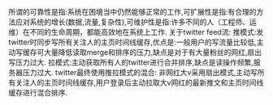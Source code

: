 所谓的可靠性是指:系统在困境当中仍然能够正常的工作,可扩展性是指:有合理的方法应对系统的增长(数据,流量,复杂性),可维护性是指:许多不同的人（工程师、运维）在不同的生命周期，都能高效地在系统上工作.
关于twitter feed流: 
推模式:发twitter时同步写所有关注人的主页时间线缓存,优点是:一般用户的写流量比较低,主动写缓存可大量降低读取merge和排序的压力,缺点是对于有大量粉丝的网红,扇出写压力过大.
拉模式:主动获取所有人的twitter进行合并排序,缺点是读操作频繁,服务器压力过大.
twitter最终使用推拉模式的混合: 非网红大v采用扇出模式,主动写所有关注人的主页时间线缓存,用户登录后主动拉取大v网红的最新推文和主页时间线缓存进行混合排序.
